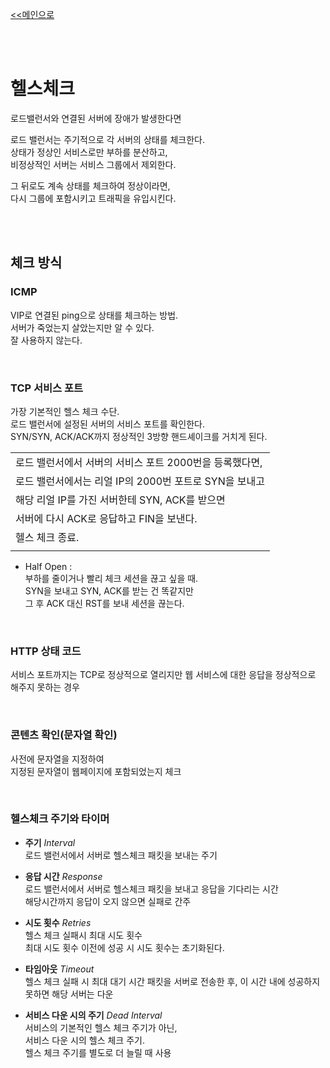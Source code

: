 [<<메인으로](https://github.com/AtomicLiquors/Network_Wiki_Chb)

&nbsp;  
&nbsp;  
# 헬스체크
로드밸런서와 연결된 서버에 장애가 발생한다면

로드 밸런서는 주기적으로 각 서버의 상태를 체크한다.  
상태가 정상인 서비스로만 부하를 분산하고,  
비정상적인 서버는 서비스 그룹에서 제외한다.  

그 뒤로도 계속 상태를 체크하여 정상이라면,   
다시 그룹에 포함시키고 트래픽을 유입시킨다.  

&nbsp;  
&nbsp;  
## 체크 방식
### ICMP
VIP로 연결된 ping으로 상태를 체크하는 방법.  
서버가 죽었는지 살았는지만 알 수 있다.  
잘 사용하지 않는다.  

&nbsp;  
### TCP 서비스 포트
가장 기본적인 헬스 체크 수단.  
로드 밸런서에 설정된 서버의 서비스 포트를 확인한다.   
SYN/SYN, ACK/ACK까지 정상적인 3방향 핸드셰이크를 거치게 된다. 

|  |
|--|
|로드 밸런서에서 서버의 서비스 포트 2000번을 등록했다면,  |
|로드 밸런서에서는 리얼 IP의 2000번 포트로 SYN을 보내고 |
|해당 리얼 IP를 가진 서버한테 SYN, ACK를 받으면|
|서버에 다시 ACK로 응답하고 FIN을 보낸다. |
|헬스 체크 종료.|
||

* Half Open :  
부하를 줄이거나 빨리 체크 세션을 끊고 싶을 때.  
SYN을 보내고 SYN, ACK를 받는 건 똑같지만  
그 후 ACK 대신 RST를 보내 세션을 끊는다.


&nbsp;  

### HTTP 상태 코드
서비스 포트까지는 TCP로 정상적으로 열리지만 웹 서비스에 대한 응답을 정상적으로 해주지 못하는 경우

 
&nbsp;
 
### **콘텐츠 확인(문자열 확인)**
사전에 문자열을 지정하여    
지정된 문자열이 웹페이지에 포함되었는지 체크
 
&nbsp;
 
### **헬스체크 주기와 타이머**
- **주기** *Interval*  
로드 밸런서에서 서버로 헬스체크 패킷을 보내는 주기

- **응답 시간** *Response*  
로드 밸런서에서 서버로 헬스체크 패킷을 보내고 응답을 기다리는 시간  
해당시간까지 응답이 오지 않으면 실패로 간주

- **시도 횟수** *Retries*  
헬스 체크 실패시 최대 시도 횟수  
최대 시도 횟수 이전에 성공 시 시도 횟수는 초기화된다.

- **타임아웃** *Timeout*  
헬스 체크 실패 시 최대 대기 시간
패킷을 서버로 전송한 후, 이 시간 내에 성공하지 못하면 해당 서버는 다운

- **서비스 다운 시의 주기** *Dead Interval*  
서비스의 기본적인 헬스 체크 주기가 아닌,  
서비스 다운 시의 헬스 체크 주기.  
헬스 체크 주기를 별도로 더 늘릴 때 사용

 
&nbsp;
 

 
&nbsp;


